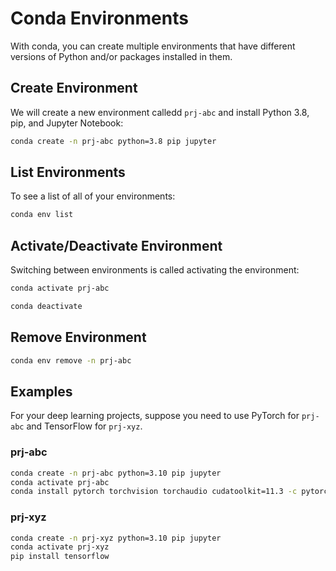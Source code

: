 # Conda Environments

With conda, you can create multiple environments that have different versions of Python and/or packages installed in them.

## Create Environment

We will create a new environment calledd `prj-abc` and install Python 3.8, pip, and Jupyter Notebook:

```bash
conda create -n prj-abc python=3.8 pip jupyter
```

## List Environments

To see a list of all of your environments:

```bash
conda env list
```

## Activate/Deactivate Environment

Switching between environments is called activating the environment:

```bash
conda activate prj-abc
```

```bash
conda deactivate
```

## Remove Environment

```bash
conda env remove -n prj-abc
```

## Examples

For your deep learning projects, suppose you need to use PyTorch for `prj-abc` and TensorFlow for `prj-xyz`.

### prj-abc

```bash
conda create -n prj-abc python=3.10 pip jupyter
conda activate prj-abc
conda install pytorch torchvision torchaudio cudatoolkit=11.3 -c pytorch
```

### prj-xyz

```bash
conda create -n prj-xyz python=3.10 pip jupyter
conda activate prj-xyz
pip install tensorflow
```
